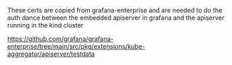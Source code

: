 
These certs are copied from grafana-enterprise and are needed to do the auth dance
between the embedded apiserver in grafana and the apiserver running in the kind cluster

https://github.com/grafana/grafana-enterprise/tree/main/src/pkg/extensions/kube-aggregator/apiserver/testdata
